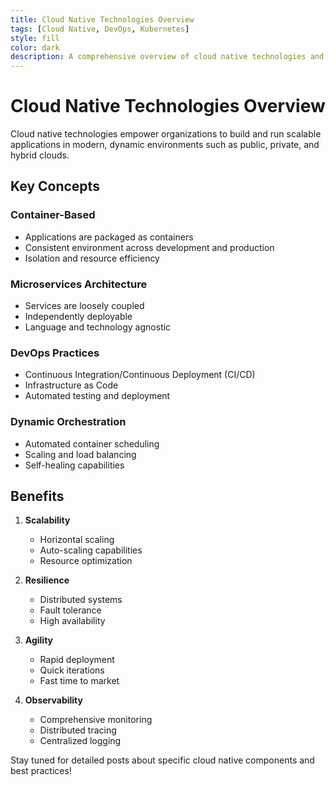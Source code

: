 ```yaml
---
title: Cloud Native Technologies Overview
tags: [Cloud Native, DevOps, Kubernetes]
style: fill
color: dark
description: A comprehensive overview of cloud native technologies and practices
---
```


# Cloud Native Technologies Overview

Cloud native technologies empower organizations to build and run scalable applications in modern, dynamic environments such as public, private, and hybrid clouds.

## Key Concepts

### Container-Based
- Applications are packaged as containers
- Consistent environment across development and production
- Isolation and resource efficiency

### Microservices Architecture
- Services are loosely coupled
- Independently deployable
- Language and technology agnostic

### DevOps Practices
- Continuous Integration/Continuous Deployment (CI/CD)
- Infrastructure as Code
- Automated testing and deployment

### Dynamic Orchestration
- Automated container scheduling
- Scaling and load balancing
- Self-healing capabilities

## Benefits

1. **Scalability**
   - Horizontal scaling
   - Auto-scaling capabilities
   - Resource optimization

2. **Resilience**
   - Distributed systems
   - Fault tolerance
   - High availability

3. **Agility**
   - Rapid deployment
   - Quick iterations
   - Fast time to market

4. **Observability**
   - Comprehensive monitoring
   - Distributed tracing
   - Centralized logging

Stay tuned for detailed posts about specific cloud native components and best practices!

